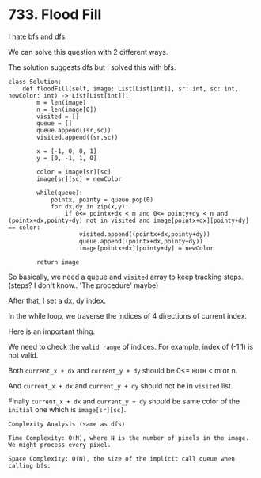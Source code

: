 # 733. Flood Fill

I hate bfs and dfs.

We can solve this question with 2 different ways.

The solution suggests dfs but I solved this with bfs.

```
class Solution:
    def floodFill(self, image: List[List[int]], sr: int, sc: int, newColor: int) -> List[List[int]]:
        m = len(image)
        n = len(image[0])
        visited = []
        queue = []
        queue.append((sr,sc))
        visited.append((sr,sc))

        x = [-1, 0, 0, 1]
        y = [0, -1, 1, 0]

        color = image[sr][sc]
        image[sr][sc] = newColor

        while(queue):
            pointx, pointy = queue.pop(0)   
            for dx,dy in zip(x,y):
                if 0<= pointx+dx < m and 0<= pointy+dy < n and (pointx+dx,pointy+dy) not in visited and image[pointx+dx][pointy+dy] == color:
                    visited.append((pointx+dx,pointy+dy))
                    queue.append((pointx+dx,pointy+dy))    
                    image[pointx+dx][pointy+dy] = newColor

        return image
```
So basically, we need a queue and `visited` array to keep tracking steps. (steps? I don't know.. 'The procedure' maybe)

After that, I set a dx, dy index.

In the while loop, we traverse the indices of 4 directions of current index.

Here is an important thing.

We need to check the `valid range` of indices. For example, index of (-1,1) is not valid.

Both `current_x + dx` and `current_y + dy` should be 0<= `BOTH` < m or n.

And `current_x + dx` and `current_y + dy` should not be in `visited` list.

Finally `current_x + dx` and `current_y + dy` should be same color of the `initial` one which is `image[sr][sc]`.

```
Complexity Analysis (same as dfs)

Time Complexity: O(N), where N is the number of pixels in the image.
We might process every pixel.

Space Complexity: O(N), the size of the implicit call queue when calling bfs.

```
